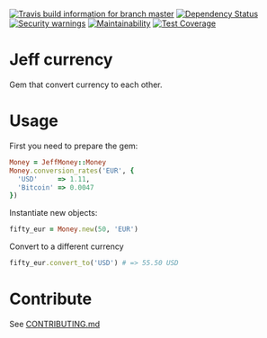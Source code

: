 [![Travis build information for branch master](https://api.travis-ci.org/gobert/jeff-money.svg?branch=master)](https://travis-ci.org/gobert/jeff-money)
[![Dependency Status](https://gemnasium.com/gobert/jeff-money.svg)](https://gemnasium.com/gobert/jeff-money)
[![Security warnings](https://hakiri.io/github/gobert/jeff-money/master.svg)](https://hakiri.io/projects/081d4a8c843d0c)
[![Maintainability](https://api.codeclimate.com/v1/badges/7d845af6498d081c3256/maintainability)](https://codeclimate.com/github/gobert/jeff-money/maintainability)
[![Test Coverage](https://api.codeclimate.com/v1/badges/7d845af6498d081c3256/test_coverage)](https://codeclimate.com/github/gobert/jeff-money/test_coverage)

# Jeff currency

Gem that convert currency to each other.

# Usage
First you need to prepare the gem:
```ruby
Money = JeffMoney::Money
Money.conversion_rates('EUR', {
  'USD'     => 1.11,
  'Bitcoin' => 0.0047
})
```
Instantiate new objects:
```ruby
fifty_eur = Money.new(50, 'EUR')
```
Convert to a different currency
```ruby
fifty_eur.convert_to('USD') # => 55.50 USD
```

# Contribute
See [CONTRIBUTING.md](CONTRIBUTING.md)
